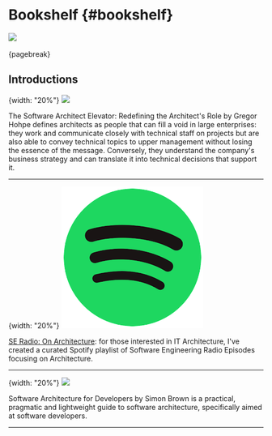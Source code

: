 
# Bookshelf {#bookshelf}


![](assets/images/arch/library-5641389_1920.jpg)


{pagebreak}

## Introductions

{width: "20%"}
![](assets/images/books/software-architecture-elevator.png)

The Software Architect Elevator: Redefining the Architect's Role by Gregor Hohpe defines architects as people that can fill a void in large enterprises: they work and communicate closely with technical staff on projects but are also able to convey technical topics to upper management without losing the essence of the message. Conversely, they understand the company's business strategy and can translate it into technical decisions that support it.

* * *

{width: "20%"}
![](assets/images/books/spotify.png)

[SE Radio: On Architecture](https://open.spotify.com/playlist/7GVD86edcILnVPjsZFTy28?si=f44d0bef360e4818): for those interested in IT Architecture, I've created a curated Spotify playlist of Software Engineering Radio Episodes focusing on Architecture.

* * *

{width: "20%"}
![](assets/images/books/for-developers.png)

Software Architecture for Developers by Simon Brown is a practical, pragmatic and lightweight guide to software
architecture, specifically aimed at software developers.


* * *





